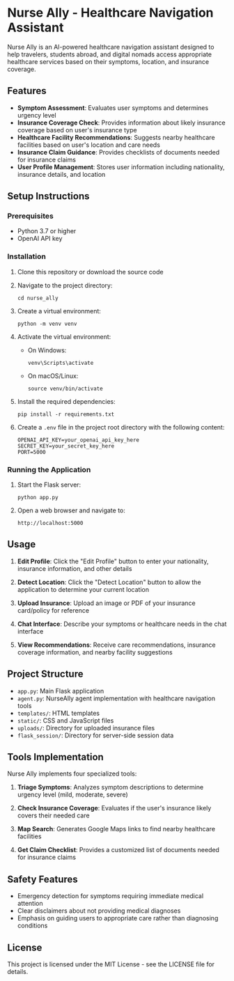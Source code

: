 # Nurse Ally - Healthcare Navigation Assistant

Nurse Ally is an AI-powered healthcare navigation assistant designed to help travelers, students abroad, and digital nomads access appropriate healthcare services based on their symptoms, location, and insurance coverage.

## Features

- **Symptom Assessment**: Evaluates user symptoms and determines urgency level
- **Insurance Coverage Check**: Provides information about likely insurance coverage based on user's insurance type
- **Healthcare Facility Recommendations**: Suggests nearby healthcare facilities based on user's location and care needs
- **Insurance Claim Guidance**: Provides checklists of documents needed for insurance claims
- **User Profile Management**: Stores user information including nationality, insurance details, and location

## Setup Instructions

### Prerequisites

- Python 3.7 or higher
- OpenAI API key

### Installation

1. Clone this repository or download the source code

2. Navigate to the project directory:
   ```
   cd nurse_ally
   ```

3. Create a virtual environment:
   ```
   python -m venv venv
   ```

4. Activate the virtual environment:
   - On Windows:
     ```
     venv\Scripts\activate
     ```
   - On macOS/Linux:
     ```
     source venv/bin/activate
     ```

5. Install the required dependencies:
   ```
   pip install -r requirements.txt
   ```

6. Create a `.env` file in the project root directory with the following content:
   ```
   OPENAI_API_KEY=your_openai_api_key_here
   SECRET_KEY=your_secret_key_here
   PORT=5000
   ```

### Running the Application

1. Start the Flask server:
   ```
   python app.py
   ```

2. Open a web browser and navigate to:
   ```
   http://localhost:5000
   ```

## Usage

1. **Edit Profile**: Click the "Edit Profile" button to enter your nationality, insurance information, and other details

2. **Detect Location**: Click the "Detect Location" button to allow the application to determine your current location

3. **Upload Insurance**: Upload an image or PDF of your insurance card/policy for reference

4. **Chat Interface**: Describe your symptoms or healthcare needs in the chat interface

5. **View Recommendations**: Receive care recommendations, insurance coverage information, and nearby facility suggestions

## Project Structure

- `app.py`: Main Flask application
- `agent.py`: NurseAlly agent implementation with healthcare navigation tools
- `templates/`: HTML templates
- `static/`: CSS and JavaScript files
- `uploads/`: Directory for uploaded insurance files
- `flask_session/`: Directory for server-side session data

## Tools Implementation

Nurse Ally implements four specialized tools:

1. **Triage Symptoms**: Analyzes symptom descriptions to determine urgency level (mild, moderate, severe)

2. **Check Insurance Coverage**: Evaluates if the user's insurance likely covers their needed care

3. **Map Search**: Generates Google Maps links to find nearby healthcare facilities

4. **Get Claim Checklist**: Provides a customized list of documents needed for insurance claims

## Safety Features

- Emergency detection for symptoms requiring immediate medical attention
- Clear disclaimers about not providing medical diagnoses
- Emphasis on guiding users to appropriate care rather than diagnosing conditions

## License

This project is licensed under the MIT License - see the LICENSE file for details.